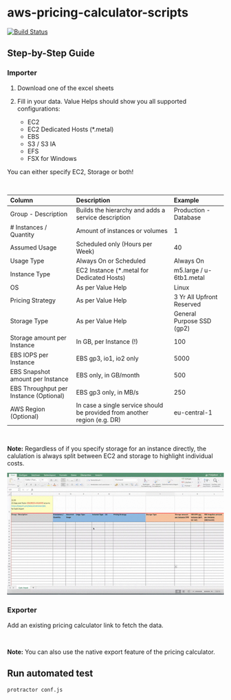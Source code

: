 # aws-pricing-calculator-scripts

[![Build Status](https://travis-ci.com/frumania/aws-pricing-calculator-scripts-test.svg?branch=main)](https://travis-ci.com/frumania/aws-pricing-calculator-scripts-test)

## Step-by-Step Guide

### Importer

1. Download one of the excel sheets

2. Fill in your data. Value Helps should show you all supported configurations:
   - EC2
   - EC2 Dedicated Hosts (*.metal)
   - EBS
   - S3 / S3 IA
   - EFS
   - FSX for Windows

You can either specify EC2, Storage or both!

<br/>

| Column | Description | Example |
| :-------------- | :--------- | :--------- |
| Group - Description | Builds the hierarchy and adds a service description | Production - Database|
| # Instances / Quantity | Amount of instances or volumes | 1 |
| Assumed Usage | Scheduled only (Hours per Week) | 40 |
| Usage Type | Always On or Scheduled | Always On |
| Instance Type | EC2 Instance (*.metal for Dedicated Hosts) | m5.large / u-6tb1.metal|
| OS | As per Value Help | Linux |
| Pricing Strategy | As per Value Help | 3 Yr All Upfront Reserved |
| Storage Type | As per Value Help | General Purpose SSD (gp2) |
| Storage amount per Instance | In GB, per Instance (!) | 100 |
| EBS IOPS per Instance | EBS gp3, io1, io2 only | 5000 |
| EBS Snapshot amount per Instance | EBS only, in GB/month | 500 |
| EBS Throughput per Instance (Optional) | EBS gp3 only, in MB/s | 250 |
| AWS Region (Optional) | In case a single service should be provided from another region (e.g. DR) | eu-central-1 |

<br/>

**Note:** Regardless of if you specify storage for an instance directly, the calulation is always split between EC2 and storage to highlight individual costs.

[![Watch the video](preview.gif)](preview.mp4)

### Exporter

Add an existing pricing calculator link to fetch the data.

<br/>

**Note:** You can also use the native export feature of the pricing calculator.

## Run automated test

```bash
protractor conf.js
```